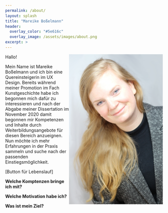 ```yaml
---
permalink: /about/
layout: splash
title: "Mareike Boßelmann"
header:
  overlay_color: "#5e616c"
  overlay_image: /assets/images/about.png
excerpt: >
---
```


<img align="right" width="300" src="https://github.com/mbosselmann/portfolio/blob/master/assets/images/bild1klein.JPG?raw=true">

Hallo!

Mein Name ist Mareike Boßelmann und ich bin eine Quereinsteigerin im UX Design. Bereits während meiner Promotion im Fach Kunstgeschichte habe ich begonnen mich dafür zu interessieren und nach der Abgabe meiner Dissertation im November 2020 damit begonnen mir Kompetenzen und Inhalte durch Weiterbildungsangebote für diesen Bereich anzueignen. Nun möchte ich mehr Erfahrungen in der Praxis sammeln und suche nach der passenden Einstiegsmöglichkeit.

[Button für Lebenslauf]

**Welche Komptenzen bringe ich mit?**

**Welche Motivation habe ich?**

**Was ist mein Ziel?**
